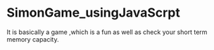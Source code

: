 # SimonGame_usingJavaScrpt
It is basically a game ,which is a fun as well as check your short term memory capacity.
